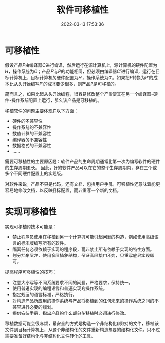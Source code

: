 ﻿---
title: 软件可移植性
date: 2022-03-13 17:53:36
summary: 本文介绍软件可移植性的相关内容。
mathjax: true
tags:
- 软件质量
- 软件工程
categories:
- 软件工程
---

# 可移植性

假设产品$P$由编译器$C$进行编译，然后运行在源计算机上，源计算机的硬件配置为$H$，操作系统为$O$；产品$P'$与$P$的功能相同，但必须由编译器$C'$进行编译，运行在目标计算机上，目标计算机的硬件配置为$H'$，操作系统为$O'$。如果把$P$转换为$P'$的成本比从头开始编写$P'$的成本要少很多，则产品$P$是可移植的。

简而言之，如果比起从头开始编程，很容易修改整个产品使其在另一个编译器-硬件-操作系统配置上运行，那么该产品是可移植的。

移植软件的问题主要体现在以下方面：
- 硬件的不兼容性
- 操作系统的不兼容性
- 数值计算的不兼容性
- 编译器的不兼容性
- 数据格式的不兼容性
- ……

需要可移植性的主要原因是：软件产品的生命周期通常比第一次为编写软件的硬件的生存周期更长。
因此，好的软件产品可以在它的整个生存周期内，存在三个或多个不同硬件配置上的实现版。

对软件来说，产品不只是代码，还有文档，包括用户手册。可移植性还意味着能更容易地修改文档，以反映目标配置，而非重写一个新的文档。

# 实现可移植性

实现可移植的技术可能是：
- 禁止程序员使用在移植到另一个计算机可能引起问题的构造，例如使用高级语言的标准版编写所有的软件。
- 隔离任何必须依赖于实现的程序段，而非禁止所有依赖于实现的特性方面。
- 划分抽象层次，使用多层抽象结构，保证高层接口不变，只重写底层实现即可。

提高程序可移植性的技巧：
- 注意大小写等不同系统要求不同的问题，严格要求，保持统一。
- 使用普遍实现的编程语言和普遍实现的操作系统。
- 指定规范的语言标准，严格执行。
- 对构造产品所应用的操作系统与产品将移植到的任何未来的操作系统之间的不兼容进行必要的规划。
- 提供安装手册，指出产品的什么部分在移植时必须进行修改。

移植数据可能会很麻烦，最安全的方式是构造一个非结构化(顺序)的文件，移植该文件到目标计算机上，从这个非结构化的文件重新构造想要的结构化文件。只不过需要准备好结构化与非结构化文件转化的工具。
